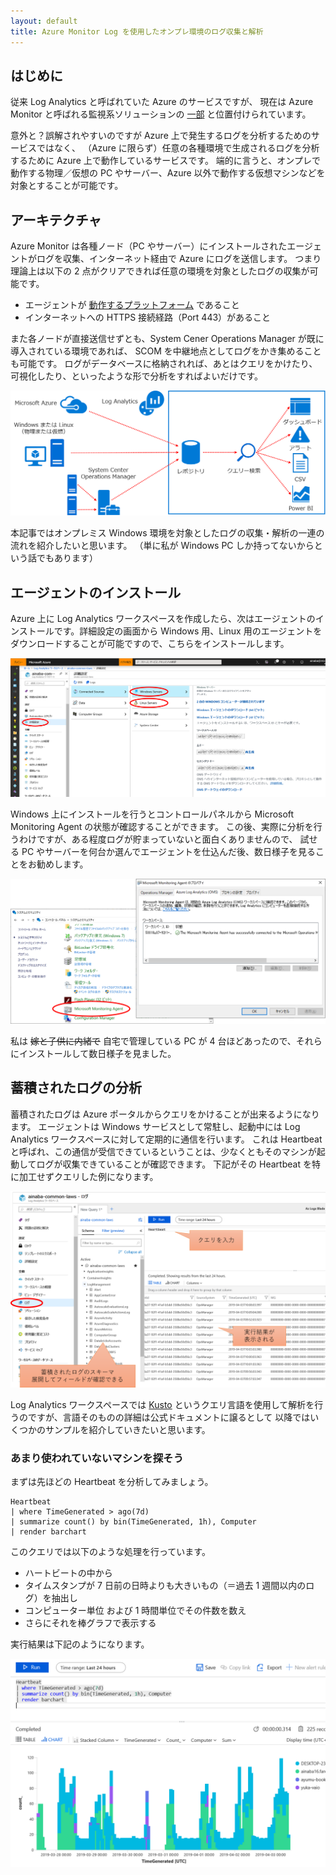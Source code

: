 ```yaml
---
layout: default
title: Azure Monitor Log を使用したオンプレ環境のログ収集と解析
---
```


## はじめに

従来 Log Analytics と呼ばれていた Azure のサービスですが、
現在は Azure Monitor と呼ばれる監視系ソリューションの
[一部](https://docs.microsoft.com/ja-jp/azure/azure-monitor/azure-monitor-log-hub)
と位置付けられています。

意外と？誤解されやすいのですが Azure 上で発生するログを分析するためのサービスではなく、 
（Azure に限らず）任意の各種環境で生成されるログを分析するために Azure 上で動作しているサービスです。
端的に言うと、オンプレで動作する物理／仮想の PC やサーバー、Azure 以外で動作する仮想マシンなどを対象とすることが可能です。

## アーキテクチャ

Azure Monitor は各種ノード（PC やサーバー）にインストールされたエージェントがログを収集、インターネット経由で Azure にログを送信します。
つまり理論上は以下の 2 点がクリアできれば任意の環境を対象としたログの収集が可能です。

- エージェントが [動作するプラットフォーム](https://docs.microsoft.com/ja-jp/azure/azure-monitor/platform/log-analytics-agent#supported-windows-operating-systems) であること
- インターネットへの HTTPS 接続経路（Port 443）があること

また各ノードが直接送信せずとも、System Cener Operations Manager が既に導入されている環境であれば、
SCOM を中継地点としてログをかき集めることも可能です。
ログがデータベースに格納されれば、あとはクエリをかけたり、可視化したり、といったような形で分析をすればよいだけです。

![Log Analyticsのアーキテクチャ](./images/architecture-of-log-analytics.png)

本記事ではオンプレミス Windows 環境を対象としたログの収集・解析の一連の流れを紹介したいと思います。
（単に私が Windows PC しか持ってないからという話でもあります）

## エージェントのインストール

Azure 上に Log Analytics ワークスペースを作成したら、次はエージェントのインストールです。詳細設定の画面から Windows 用、Linux 用のエージェントをダウンロードすることが可能ですので、こちらをインストールします。

![エージェントの取得](./images/download-agent.png)

Windows 上にインストールを行うとコントロールパネルから Microsoft Monitoring Agent の状態が確認することができます。
この後、実際に分析を行うわけですが、ある程度ログが貯まっていないと面白くありませんので、
試せる PC やサーバーを何台か選んでエージェントを仕込んだ後、数日様子を見ることをお勧めします。

![インストールされたエージェント](./images/installed-agent.png)

私は ~~嫁と子供に内緒で~~ 自宅で管理している PC が 4 台ほどあったので、それらにインストールして数日様子を見ました。

## 蓄積されたログの分析

蓄積されたログは Azure ポータルからクエリをかけることが出来るようになります。
エージェントは Windows サービスとして常駐し、起動中には Log Analytics ワークスペースに対して定期的に通信を行います。 
これは Heartbeat と呼ばれ、この通信が受信できているということは、少なくともそのマシンが起動してログが収集できていることが確認できます。
下記がその Heartbeat を特に加工せずクエリした例になります。

![ポータルでログをクエリ](./images/la-query-heartbeat.png)

Log Analytics ワークスペースでは
[Kusto](https://docs.microsoft.com/ja-jp/azure/azure-monitor/log-query/query-language)
というクエリ言語を使用して解析を行うのですが、言語そのものの詳細は公式ドキュメントに譲るとして
以降ではいくつかのサンプルを紹介していきたいと思います。

### あまり使われていないマシンを探そう

まずは先ほどの Heartbeat を分析してみましょう。

```
Heartbeat
| where TimeGenerated > ago(7d)
| summarize count() by bin(TimeGenerated, 1h), Computer
| render barchart 
```

このクエリでは以下のような処理を行っています。

- ハートビートの中から
- タイムスタンプが 7 日前の日時よりも大きいもの（＝過去 1 週間以内のログ）を抽出し
- コンピューター単位 および 1 時間単位でその件数を数え
- さらにそれを棒グラフで表示する

実行結果は下記のようになります。

![マシンの使用状況](./images/la-query-usage.png)
